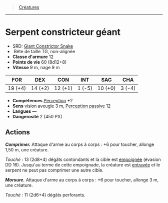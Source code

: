﻿---
!MonsterHD
Type: Bête
Size: TG
Alignment: non-alignée
ArmorClass: 12
HitPoints: 60 (8d12+8)
Speed: 9 m, nage 9 m
Strength: 19 (+4)
Dexterity: 14 (+2)
Constitution: 12 (+1)
Intelligence: ' 1 (-5)'
Wisdom: 10 (+0)
Charisma: ' 3 (-4)'
Skills: '[Perception](hd_abilities_wisdom_perception.md) +2'
Senses: vision aveugle 3 m, [Perception passive](hd_abilities_dexterity_perception_passive.md) 12
Languages: —
Challenge: 2 (450 PX)
Id: monsters_hd.md#serpent-constricteur-géant
ParentLink: monsters_hd.md#créatures
Name: Serpent constricteur géant
ParentName: Créatures
NameLevel: 1
AltName: '[Giant Constrictor Snake](srd_monsters_giant_constrictor_snake.md)'
Attributes: {}
---
> [Créatures](hd_monsters.md)

---

# Serpent constricteur géant

- SRD: [Giant Constrictor Snake](srd_monsters_giant_constrictor_snake.md)
-  Bête de taille TG, non-alignée
- **Classe d'armure** 12
- **Points de vie** 60 (8d12+8)
- **Vitesse** 9 m, nage 9 m

|FOR|DEX|CON|INT|SAG|CHA|
|---|---|---|---|---|---|
|19 (+4)|14 (+2)|12 (+1)| 1 (-5)|10 (+0)| 3 (-4)|

- **Compétences** [Perception](hd_abilities_wisdom_perception.md) +2
- **Sens** vision aveugle 3 m, [Perception passive](hd_abilities_dexterity_perception_passive.md) 12
- **Langues** —
- **Dangerosité** 2 (450 PX)

## Actions

**_Comprimer._** Attaque d'arme au corps à corps : +6 pour toucher, allonge 1,50 m, une créature.

_Touché :_ 13 (2d8+4) dégâts contondants et la cible est [empoignée](hd_conditions_empoigne.md) (évasion DD 16). Jusqu'au terme de cette empoignade, la créature est [entravée](hd_conditions_entrave.md) et le serpent ne peut pas comprimer une autre cible.

**_Morsure._** Attaque d'arme au corps à corps : +6 pour toucher, allonge 3 m, une créature.

_Touché :_ 11 (2d6+4) dégâts perforants.

